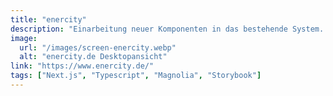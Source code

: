 ```yaml
---
title: "enercity"
description: "Einarbeitung neuer Komponenten in das bestehende System. Mitentwicklung an Tarifrechnern."
image:
  url: "/images/screen-enercity.webp"
  alt: "enercity.de Desktopansicht"
link: "https://www.enercity.de/"
tags: ["Next.js", "Typescript", "Magnolia", "Storybook"]
---
```

